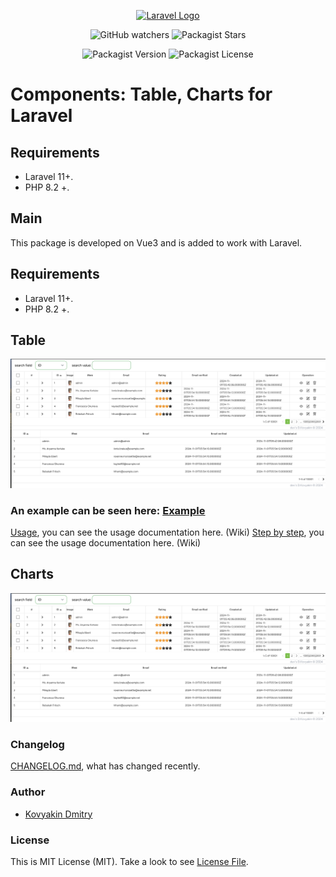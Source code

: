 

<p align="center"><a href="https://laravel.com" target="_blank"><img src="https://raw.githubusercontent.com/laravel/art/master/logo-lockup/5%20SVG/2%20CMYK/1%20Full%20Color/laravel-logolockup-cmyk-red.svg" width="400" alt="Laravel Logo"></a></p>

<p align="center">

<div style="text-align: center;">

![GitHub watchers](https://img.shields.io/github/watchers/kovyakin/components)
![Packagist Stars](https://img.shields.io/packagist/stars/kovyakin/components)

![Packagist Version](https://img.shields.io/packagist/v/kovyakin/components)
![Packagist License](https://img.shields.io/packagist/l/kovyakin/components)

</div>

# Components: Table, Charts for Laravel

## Requirements
- Laravel 11+.
- PHP 8.2 +.

## Main
This package is developed on Vue3 
and is added to work with Laravel.

## Requirements

- Laravel 11+.
- PHP 8.2 +.

## Table

<img src="https://github.com/kovyakin/components/blob/master/docs/images_table/1.png" alt="image">


### An example can be seen here: [Example](https://github.com/kovyakin/table)

[Usage](https://github.com/kovyakin/components/wiki), you can see the usage documentation here. (Wiki)
[Step by step](https://github.com/kovyakin/components/wiki/StepByStep), you can see the usage documentation here. (Wiki)

## Charts

<img src="https://github.com/kovyakin/components/blob/master/docs/images_table/1.png" alt="image">

### Changelog

[CHANGELOG.md](CHANGELOG.md), what has changed recently.

### Author

- [Kovyakin Dmitry](https://github.com/kovyakin)

### License

This is MIT License (MIT). Take a look to see [License File](LICENSE.md).



